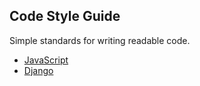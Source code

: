 ## Code Style Guide

Simple standards for writing readable code.


* [JavaScript](JavaScript.md)
* [Django](django.md)
